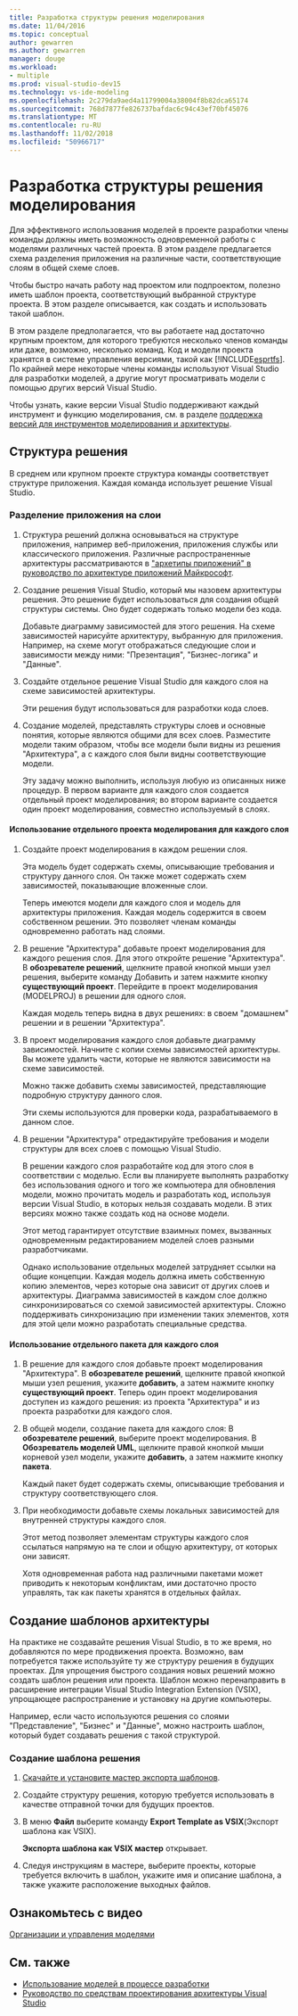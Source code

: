 ```yaml
---
title: Разработка структуры решения моделирования
ms.date: 11/04/2016
ms.topic: conceptual
author: gewarren
ms.author: gewarren
manager: douge
ms.workload:
- multiple
ms.prod: visual-studio-dev15
ms.technology: vs-ide-modeling
ms.openlocfilehash: 2c279da9aed4a11799004a38004f8b82dca65174
ms.sourcegitcommit: 768d7877fe826737bafdac6c94c43ef70bf45076
ms.translationtype: MT
ms.contentlocale: ru-RU
ms.lasthandoff: 11/02/2018
ms.locfileid: "50966717"
---
```

# <a name="structure-your-modeling-solution"></a>Разработка структуры решения моделирования

Для эффективного использования моделей в проекте разработки члены команды должны иметь возможность одновременной работы с моделями различных частей проекта. В этом разделе предлагается схема разделения приложения на различные части, соответствующие слоям в общей схеме слоев.

Чтобы быстро начать работу над проектом или подпроектом, полезно иметь шаблон проекта, соответствующий выбранной структуре проекта. В этом разделе описывается, как создать и использовать такой шаблон.

В этом разделе предполагается, что вы работаете над достаточно крупным проектом, для которого требуются несколько членов команды или даже, возможно, несколько команд. Код и модели проекта хранятся в системе управления версиями, такой как [!INCLUDE[esprtfs](../code-quality/includes/esprtfs_md.md)]. По крайней мере некоторые члены команды используют Visual Studio для разработки моделей, а другие могут просматривать модели с помощью других версий Visual Studio.

Чтобы узнать, какие версии Visual Studio поддерживают каждый инструмент и функцию моделирования, см. в разделе [поддержка версий для инструментов моделирования и архитектуры](../modeling/what-s-new-for-design-in-visual-studio.md#VersionSupport).

## <a name="solution-structure"></a>Структура решения

В среднем или крупном проекте структура команды соответствует структуре приложения. Каждая команда использует решение Visual Studio.

### <a name="to-divide-an-application-into-layers"></a>Разделение приложения на слои

1. Структура решений должна основываться на структуре приложения, например веб-приложения, приложения службы или классического приложения. Различные распространенные архитектуры рассматриваются в ["архетипы приложений" в руководство по архитектуре приложений Майкрософт](http://go.microsoft.com/fwlink/?LinkId=196681).

2. Создание решения Visual Studio, который мы назовем архитектуры решения. Это решение будет использоваться для создания общей структуры системы. Оно будет содержать только модели без кода.

   Добавьте диаграмму зависимостей для этого решения. На схеме зависимостей нарисуйте архитектуру, выбранную для приложения. Например, на схеме могут отображаться следующие слои и зависимости между ними: "Презентация", "Бизнес-логика" и "Данные".

4. Создайте отдельное решение Visual Studio для каждого слоя на схеме зависимостей архитектуры.

   Эти решения будут использоваться для разработки кода слоев.

5. Создание моделей, представлять структуры слоев и основные понятия, которые являются общими для всех слоев. Разместите модели таким образом, чтобы все модели были видны из решения "Архитектура", а с каждого слоя были видны соответствующие модели.

   Эту задачу можно выполнить, используя любую из описанных ниже процедур. В первом варианте для каждого слоя создается отдельный проект моделирования; во втором варианте создается один проект моделирования, совместно используемый в слоях.

#### <a name="use-a-separate-modeling-project-for-each-layer"></a>Использование отдельного проекта моделирования для каждого слоя

1. Создайте проект моделирования в каждом решении слоя.

   Эта модель будет содержать схемы, описывающие требования и структуру данного слоя. Он также может содержать схем зависимостей, показывающие вложенные слои.

   Теперь имеются модели для каждого слоя и модель для архитектуры приложения. Каждая модель содержится в своем собственном решении. Это позволяет членам команды одновременно работать над слоями.

2. В решение "Архитектура" добавьте проект моделирования для каждого решения слоя. Для этого откройте решение "Архитектура". В **обозревателе решений**, щелкните правой кнопкой мыши узел решения, выберите команду Добавить и затем нажмите кнопку **существующий проект**. Перейдите в проект моделирования (MODELPROJ) в решении для одного слоя.

   Каждая модель теперь видна в двух решениях: в своем "домашнем" решении и в решении "Архитектура".

3. В проект моделирования каждого слоя добавьте диаграмму зависимостей. Начните с копии схемы зависимостей архитектуры. Вы можете удалить части, которые не являются зависимости на схеме зависимостей.

   Можно также добавить схемы зависимостей, представляющие подробную структуру данного слоя.

   Эти схемы используются для проверки кода, разрабатываемого в данном слое.

4. В решении "Архитектура" отредактируйте требования и модели структуры для всех слоев с помощью Visual Studio.

   В решении каждого слоя разработайте код для этого слоя в соответствии с моделью. Если вы планируете выполнять разработку без использования одного и того же компьютера для обновления модели, можно прочитать модель и разработать код, используя версии Visual Studio, в которых нельзя создавать модели. В этих версиях можно также создать код на основе модели.

   Этот метод гарантирует отсутствие взаимных помех, вызванных одновременным редактированием моделей слоев разными разработчиками.

   Однако использование отдельных моделей затрудняет ссылки на общие концепции. Каждая модель должна иметь собственную копию элементов, через которые она зависит от других слоев и архитектуры. Диаграмма зависимостей в каждом слое должно синхронизироваться со схемой зависимостей архитектуры. Сложно поддерживать синхронизацию при изменении таких элементов, хотя для этой цели можно разработать специальные средства.

#### <a name="use-a-separate-package-for-each-layer"></a>Использование отдельного пакета для каждого слоя

1. В решение для каждого слоя добавьте проект моделирования "Архитектура". В **обозревателе решений**, щелкните правой кнопкой мыши узел решения, укажите **добавить**, а затем нажмите кнопку **существующий проект**. Теперь один проект моделирования доступен из каждого решения: из проекта "Архитектура" и из проекта разработки для каждого слоя.

2. В общей модели, создание пакета для каждого слоя: В **обозревателе решений**, выберите проект моделирования. В **Обозреватель моделей UML**, щелкните правой кнопкой мыши корневой узел модели, укажите **добавить**, а затем нажмите кнопку **пакета**.

   Каждый пакет будет содержать схемы, описывающие требования и структуру соответствующего слоя.

3. При необходимости добавьте схемы локальных зависимостей для внутренней структуры каждого слоя.

   Этот метод позволяет элементам структуры каждого слоя ссылаться напрямую на те слои и общую архитектуру, от которых они зависят.

   Хотя одновременная работа над различными пакетами может приводить к некоторым конфликтам, ими достаточно просто управлять, так как пакеты хранятся в отдельных файлах.

## <a name="create-architecture-templates"></a>Создание шаблонов архитектуры

На практике не создавайте решения Visual Studio, в то же время, но добавляются по мере продвижения проекта. Возможно, вам потребуется также используйте ту же структуру решения в будущих проектах. Для упрощения быстрого создания новых решений можно создать шаблон решения или проекта. Шаблон можно перенаправить в расширение интеграции Visual Studio Integration Extension (VSIX), упрощающее распространение и установку на другие компьютеры.

Например, если часто используются решения со слоями "Представление", "Бизнес" и "Данные", можно настроить шаблон, который будет создавать решения с такой структурой.

### <a name="to-create-a-solution-template"></a>Создание шаблона решения

1. [Скачайте и установите мастер экспорта шаблонов](http://go.microsoft.com/fwlink/?LinkId=196686).

2. Создайте структуру решения, которую требуется использовать в качестве отправной точки для будущих проектов.

3. В меню **Файл** выберите команду **Export Template as VSIX**(Экспорт шаблона как VSIX).

   **Экспорта шаблона как VSIX мастер** открывает.

4. Следуя инструкциям в мастере, выберите проекты, которые требуется включить в шаблон, укажите имя и описание шаблона, а также укажите расположение выходных файлов.

## <a name="watch-a-video"></a>Ознакомьтесь с видео

[Организации и управления моделями](https://channel9.msdn.com/blogs/clinted/uml-with-vs-2010-part-9-organizing-and-managing-your-models)

## <a name="see-also"></a>См. также

- [Использование моделей в процессе разработки](../modeling/use-models-in-your-development-process.md)
- [Руководство по средствам проектирования архитектуры Visual Studio](../modeling/visual-studio-architecture-tooling-guidance.md)
